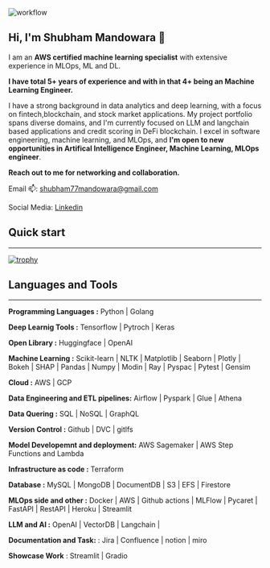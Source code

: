 ![workflow](https://github.com/github/docs/actions/workflows/github-actions-demo.yml/badge.svg)
## Hi, I'm Shubham Mandowara 👋

I am an **AWS certified machine learning specialist** with extensive experience in MLOps, ML and DL.

**I have total 5+ years of experience and with in that 4+ being an Machine Learning Engineer.**

I have a strong background in data analytics and deep learning, with a focus on fintech,blockchain, and stock market applications. My project portfolio spans diverse domains, and I'm currently focused on LLM and langchain based applications and credit scoring in DeFi blockchain. I excel in software engineering, machine learning, and MLOps, and **I'm open to new opportunities in Artifical Intelligence Engineer, Machine Learning, MLOps engineer**. 

**Reach out to me for networking and collaboration.**

Email 📫: shubham77mandowara@gmail.com

Social Media: [Linkedin](https://www.linkedin.com/in/shubhammandowara/)

## Quick start
------------
[![trophy](https://github-profile-trophy.vercel.app/?username=shubhammandowara)](https://github.com/ryo-ma/github-profile-trophy)


## Languages and Tools
------------
 **Programming Languages :**  Python | Golang
 
 **Deep Learnig Tools    :**  Tensorflow | Pytroch | Keras 
 
 **Open Library          :**  Huggingface | OpenAI
 
 **Machine Learning      :**  Scikit-learn | NLTK | Matplotlib | Seaborn | Plotly | Bokeh | SHAP | Pandas | Numpy | Modin | Ray | Pyspac | Pytest | Gensim
 
 **Cloud                 :**  AWS | GCP
 
 **Data Engineering and ETL pipelines:** Airflow | Pyspark  | Glue | Athena
 
 **Data Quering          :** SQL | NoSQL | GraphQL
 
 **Version Control       :** Github | DVC | gitlfs
 
 **Model Developemnt and deployment:** AWS Sagemaker | AWS Step Functions and Lambda

 **Infrastructure as code       :** Terraform
 
 **Database       :**  MySQL | MongoDB | DocumentDB | S3 | EFS | Firestore

 **MLOps side and other     :** Docker | AWS | Github actions | MLFlow | Pycaret | FastAPI | RestAPI | Heroku | Streamlit

 **LLM and AI     :** OpenAI | VectorDB | Langchain |  

 **Documentation and Task:** : Jira | Confluence | notion | miro 

 **Showcase Work** : Streamlit | Gradio




 



<!--
**ShubhamMandowara/shubhammandowara** is a ✨ _special_ ✨ repository because its `README.md` (this file) appears on your GitHub profile.

Here are some ideas to get you started:

- 🔭 I’m currently working on ...
- 🌱 I’m currently learning ...
- 👯 I’m looking to collaborate on ...
- 🤔 I’m looking for help with ...
- 💬 Ask me about ...
- 📫 How to reach me: ...
- 😄 Pronouns: ...
- ⚡ Fun fact: ...
-->
